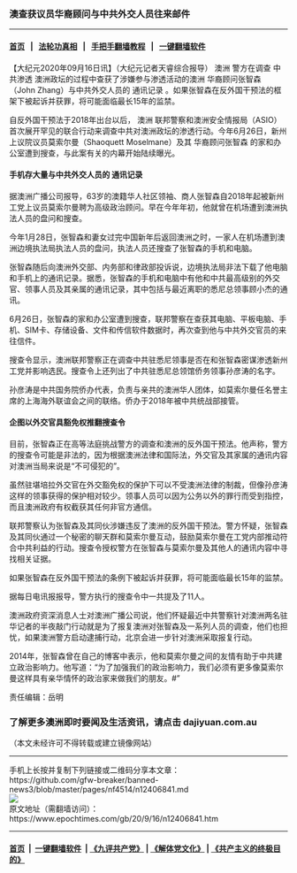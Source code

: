 ### 澳查获议员华裔顾问与中共外交人员往来邮件
------------------------

#### [首页](https://github.com/gfw-breaker/banned-news3/blob/master/README.md) &nbsp;&nbsp;|&nbsp;&nbsp; [法轮功真相](https://github.com/begood0513/basic/blob/master/README.md)  &nbsp;&nbsp;|&nbsp;&nbsp; [手把手翻墙教程](https://github.com/gfw-breaker/guides/wiki)  &nbsp;&nbsp;|&nbsp;&nbsp; [一键翻墙软件](https://github.com/gfw-breaker/nogfw/blob/master/README.md)  



<div><p>
 【大纪元2020年09月16日讯】（大纪元记者天睿综合报导）
 <ok href="https://www.epochtimes.com/gb/tag/%E6%BE%B3%E6%B4%B2.html">
  澳洲
 </ok>
 警方在调查
 <ok href="https://www.epochtimes.com/gb/tag/%E4%B8%AD%E5%85%B1%E6%B8%97%E9%80%8F.html">
  中共渗透
 </ok>
 澳洲政坛的过程中查获了涉嫌参与渗透活动的澳洲
 <ok href="https://www.epochtimes.com/gb/tag/%E5%8D%8E%E8%A3%94%E9%A1%BE%E9%97%AE%E5%BC%A0%E6%99%BA%E6%A3%AE.html">
  华裔顾问张智森
 </ok>
 （John Zhang）与中共外交人员的
 <ok href="https://www.epochtimes.com/gb/tag/%E9%80%9A%E8%AE%AF%E8%AE%B0%E5%BD%95.html">
  通讯记录
 </ok>
 。如果张智森在反外国干预法的框架下被起诉并获罪，将可能面临最长15年的监禁。
</p>
<p>
 自反外国干预法于2018年出台以后，
 <ok href="https://www.epochtimes.com/gb/tag/%E6%BE%B3%E6%B4%B2.html">
  澳洲
 </ok>
 联邦警察和澳洲安全情报局（ASIO）首次展开罕见的联合行动来调查中共对澳洲政坛的渗透行动。今年6月26日，新州上议院议员莫索尔曼（Shaoquett Moselmane）及其
 <ok href="https://www.epochtimes.com/gb/tag/%E5%8D%8E%E8%A3%94%E9%A1%BE%E9%97%AE%E5%BC%A0%E6%99%BA%E6%A3%AE.html">
  华裔顾问张智森
 </ok>
 的家和办公室遭到搜查，与此案有关的内幕开始陆续曝光。
</p>
<h4>
 手机存大量与中共外交人员的
 <ok href="https://www.epochtimes.com/gb/tag/%E9%80%9A%E8%AE%AF%E8%AE%B0%E5%BD%95.html">
  通讯记录
 </ok>
</h4>
<p>
 据澳洲广播公司报导，63岁的澳籍华人社区领袖、商人张智森自2018年起被新州工党上议员莫索尔曼聘为高级政治顾问。早在今年年初，他就曾在机场遭到澳洲执法人员的盘问和搜查。
</p>
<p>
 今年1月28日，张智森和妻女过完中国新年后返回澳洲之时，一家人在机场遭到澳洲边境执法局执法人员的盘问，执法人员还搜查了张智森的手机和电脑。
</p>
<p>
 张智森随后向澳洲外交部、内务部和律政部投诉说，边境执法局非法下载了他电脑和手机上的通讯记录。据悉，张智森的手机和电脑中有他和中共最高级别的外交官、领事人员及其亲属的通讯记录，其中包括与最近离职的悉尼总领事顾小杰的通讯。
</p>
<p>
 6月26日，张智森的家和办公室遭到搜查，联邦警察在查获其电脑、平板电脑、手机、SIM卡、存储设备、文件和传信软件数据时，再次查到他与中共外交官员的来往信件。
</p>
<p>
 搜查令显示，澳洲联邦警察正在调查中共驻悉尼领事是否在和张智森密谋渗透新州工党并影响选民。搜查令上还列出了中共驻悉尼总领馆侨务领事孙彦涛的名字。
</p>
<p>
 孙彦涛是中共国务院侨办代表，负责与亲共的澳洲华人团体，如莫索尔曼任名誉主席的上海海外联谊会之间的联络。侨办于2018年被中共统战部接管。
</p>
<h4>
 企图以外交官具豁免权推翻搜查令
</h4>
<p>
 目前，张智森正在高等法庭挑战警方的调查和澳洲的反外国干预法。他声称，警方的搜查令可能是非法的，因为根据澳洲法律和国际法，外交官及其家属的通讯内容对澳洲当局来说是“不可侵犯的”。
</p>
<p>
 虽然驻堪培拉外交官在外交豁免权的保护下可以不受澳洲法律的制裁，但像孙彦涛这样的领事获得的保护相对较少。领事人员可以因为公务以外的罪行而受到指控，而且澳洲政府有权截获其任何非官方通信。
</p>
<p>
 联邦警察认为张智森及其同伙涉嫌违反了澳洲的反外国干预法。警方怀疑，张智森及其同伙通过一个秘密的聊天群和莫索尔曼互动，鼓励莫索尔曼在工党内部推动符合中共利益的行动。搜查令授权警方在张智森与莫索尔曼及其他人的通讯内容中寻找相关证据。
</p>
<p>
 如果张智森在反外国干预法的条例下被起诉并获罪，将可能面临最长15年的监禁。
</p>
<p>
 据每日电讯报报导，警方执行的搜查令中一共提及了11人。
</p>
<p>
 澳洲政府资深消息人士对澳洲广播公司说，他们怀疑最近中共警察针对澳洲两名驻华记者的半夜敲门行动就是为了报复澳洲对张智森及一系列人员的调查，他们也担忧，如果澳洲警方启动逮捕行动，北京会进一步针对澳洲采取报复行动。
</p>
<p>
 2014年，张智森曾在自己的博客中表示，他和莫索尔曼之间的友情有助于中共建立政治影响力。他写道：“为了加强我们的政治影响力，我们必须有更多像莫索尔曼这样具有亲华情怀的政治家来做我们的朋友。#”
</p>
<p>
 责任编辑：岳明
</p>
<h3>
 了解更多澳洲即时要闻及生活资讯，请点击
 <ok href="http://dajiyuan.com.au">
  dajiyuan.com.au
 </ok>
</h3>
<p>
 （本文未经许可不得转载或建立镜像网站）
</p>
</div>
<hr/>
手机上长按并复制下列链接或二维码分享本文章：<br/>
https://github.com/gfw-breaker/banned-news3/blob/master/pages/nf4514/n12406841.md <br/>
<a href='https://github.com/gfw-breaker/banned-news3/blob/master/pages/nf4514/n12406841.md'><img src='https://github.com/gfw-breaker/banned-news3/blob/master/pages/nf4514/n12406841.md.png'/></a> <br/>
原文地址（需翻墙访问）：https://www.epochtimes.com/gb/20/9/16/n12406841.htm


------------------------
#### [首页](https://github.com/gfw-breaker/banned-news3/blob/master/README.md) &nbsp;|&nbsp; [一键翻墙软件](https://github.com/gfw-breaker/nogfw/blob/master/README.md) &nbsp;| [《九评共产党》](https://github.com/gfw-breaker/9ping.md/blob/master/README.md#九评之一评共产党是什么) | [《解体党文化》](https://github.com/gfw-breaker/jtdwh.md/blob/master/README.md) | [《共产主义的终极目的》](https://github.com/gfw-breaker/gczydzjmd.md/blob/master/README.md)


<img src='http://gfw-breaker.win/banned-news3/pages/nf4514/n12406841.md' width='0px' height='0px'/>